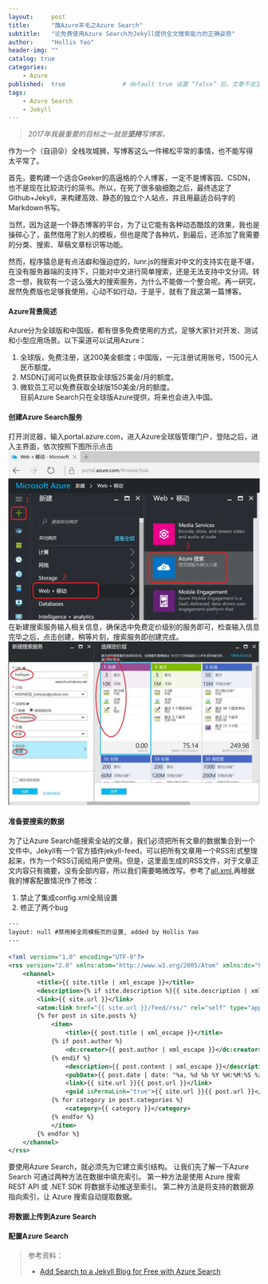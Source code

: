 ```yaml
---
layout:     post
title:      "撸Azure羊毛之Azure Search"
subtitle:   "论免费使用Azure Search为Jekyll提供全文搜索能力的正确姿势"
author:     "Hollis Yao"
header-img: ""
catalog: true
categories: 
    - Azure
published:  true   				# default true 设置 “false” 后，文章不会显示
tags:
    - Azure Search
    - Jekyll
---
```

> *2017年我最重要的目标之一就是**坚持**写博客。*

作为一个（自诩😝）全栈攻城狮，写博客这么一件稀松平常的事情，也不能写得太平常了。

首先，要构建一个适合Geeker的高逼格的个人博客，一定不是博客园、CSDN，也不是现在比较流行的简书。所以，在死了很多脑细胞之后，最终选定了Github+Jekyll，来构建高效、静态的独立个人站点，并且用最适合码字的Markdown书写。

当然，因为这是一个静态博客的平台，为了让它能有各种动态酷炫的效果，我也是操碎心了，虽然借用了别人的模板，但也是爬了各种坑，到最后，还添加了我需要的分类、搜索、草稿文章标识等功能。

然而，程序猿总是有点洁癖和强迫症的，lunr.js的搜索对中文的支持实在是不堪，在没有服务器端的支持下，只能对中文进行简单搜索，还是无法支持中文分词。转念一想，我软有一个这么强大的搜索服务，为什么不能做一个整合呢。再一研究，居然免费版也足够我使用，心动不如行动，于是乎，就有了我这第一篇博客。

#### Azure背景简述
Azure分为全球版和中国版，都有很多免费使用的方式，足够大家针对开发、测试和小型应用场景。以下渠道可以试用Azure：  
1. 全球版，免费注册，送200美金额度；中国版，一元注册试用账号，1500元人民币额度。  
2. MSDN订阅可以免费获取全球版25美金/月的额度。  
3. 微软员工可以免费获取全球版150美金/月的额度。  
目前Azure Search只在全球版Azure提供，将来也会进入中国。

#### 创建Azure Search服务
打开浏览器，输入portal.azure.com，进入Azure全球版管理门户，登陆之后，进入主界面，依次按照下图所示点击
![](/img/posts/Azure-Search-1.jpg)
在新建搜索服务输入相关信息，确保选中免费定价级别的服务即可，检查输入信息完毕之后，点击创建，稍等片刻，搜索服务即创建完成。
![](/img/posts/Azure-Search-2.jpg)

#### 准备要搜索的数据
为了让Azure Search能搜索全站的文章，我们必须把所有文章的数据集合到一个文件中。Jekyll有一个官方插件jekyll-feed，可以把所有文章用一个RSS形式整理起来，作为一个RSS订阅给用户使用。但是，这里面生成的RSS文件，对于文章正文内容只有摘要，没有全部内容，所以我们需要略微改写。参考了[all.xml](https://github.com/anthonychu/jekyll-azure-search-demo/blob/master/jekyll-rss-feed/all.xml "all.xml"),再根据我的博客配置情况作了修改：
1. 禁止了集成config.xml全局设置
2. 修正了两个bug

``` xml
---
layout: null #禁用掉全局模板页的设置, added by Hollis Yao
---

<?xml version="1.0" encoding="UTF-8"?>
<rss version="2.0" xmlns:atom="http://www.w3.org/2005/Atom" xmlns:dc="http://purl.org/dc/elements/1.1/">
	<channel>
		<title>{{ site.title | xml_escape }}</title>
		<description>{% if site.description %}{{ site.description | xml_escape }}{% endif %}</description>		
		<link>{{ site.url }}</link>
		<atom:link href="{{ site.url }}/feed/rss/" rel="self" type="application/rss+xml" />
		{% for post in site.posts %}
			<item>
				<title>{{ post.title | xml_escape }}</title>
			{% if post.author %}
				<dc:creator>{{ post.author | xml_escape }}</dc:creator>
			{% endif %}
				<description>{{ post.content | xml_escape }}</description>
				<pubDate>{{ post.date | date: "%a, %d %b %Y %H:%M:%S %z" }}</pubDate>
				<link>{{ site.url }}{{ post.url }}</link>
				<guid isPermaLink="true">{{ site.url }}{{ post.url }}</guid>
			{% for category in post.categories %}
				<category>{{ category }}</category>
			{% endfor %}
			</item>
		{% endfor %}
	</channel>
</rss>
```

要使用Azure Search，就必须先为它建立索引结构。
让我们先了解一下Azure Search
可通过两种方法在数据中填充索引。 第一种方法是使用 Azure 搜索 REST API 或 .NET SDK 将数据手动推送至索引。 第二种方法是将支持的数据源指向索引，让 Azure 搜索自动提取数据。


#### 将数据上传到Azure Search



#### 配置Azure Search










>参考资料：
>
>- [Add Search to a Jekyll Blog for Free with Azure Search](http://anthonychu.ca/post/add-search-to-jekyll-blog-free-azure-search/ "Add Search to a Jekyll Blog for Free with Azure Search")
